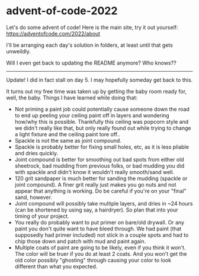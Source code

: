 # advent-of-code-2022

Let's do some advent of code! Here is the main site, try it out yourself: https://adventofcode.com/2022/about

I'll be arranging each day's solution in folders, at least until that gets unweildly.

Will I even get back to updating the README anymore? Who knows??

----------------------------------------

Update! I did in fact stall on day 5. I may hopefully someday get back to this. 

It turns out my free time was taken up by getting the baby room ready for, well, the baby. Things I have learned while doing that:
- Not priming a paint job could potentially cause someone down the road to end up peeling your ceiling paint off in layers and wondering how/why this is possible. Thankfully this ceiling was popcorn style and we didn't really like that, but only really found out while trying to change a light fixture and the ceiling paint tore off..
- Spackle is not the same as joint compound.
- Spackle is probably better for fixing small holes, etc, as it is less pliable and dries quickly.
- Joint compound is better for smoothing out bad spots from either old sheetrock, bad mudding from previous folks, or bad mudding you did with spackle and didn't know it wouldn't really smooth/sand well.
- 120 grit sandpaper is much better for sanding the mudding (spackle or joint compound). A finer grit really just makes you go nuts and not appear that anything is working. Do be careful if you're on your "final" sand, however.
- Joint compound will possibly take multiple layers, and dries in ~24 hours (can be shortened by using say, a hairdryer). So plan that into your timing of your project.
- You really do probably want to put primer on bare/old drywall. Or any paint you don't quite want to have bleed through. We had paint (that supposedly had primer included) not stick in a couple spots and had to chip those down and patch with mud and paint again.
- Multiple coats of paint are going to be likely, even if you think it won't. The color will be truer if you do at least 2 coats. And you won't get the old color possibly "ghosting" through causing your color to look different than what you expected.
